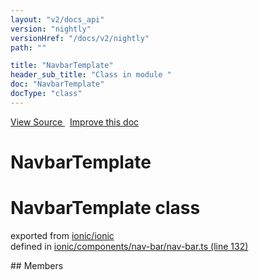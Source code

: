 ```yaml
---
layout: "v2/docs_api"
version: "nightly"
versionHref: "/docs/v2/nightly"
path: ""

title: "NavbarTemplate"
header_sub_title: "Class in module "
doc: "NavbarTemplate"
docType: "class"
---
```



<div class="improve-docs">
  <a href='http://github.com/driftyco/ionic2/tree/master/ionic/components/nav-bar/nav-bar.ts#L131'>
    View Source
  </a>
  &nbsp;
  <a href='http://github.com/driftyco/ionic2/edit/master/ionic/components/nav-bar/nav-bar.ts#L131'>
    Improve this doc
  </a>
</div>




<h1 class="api-title">

  NavbarTemplate



</h1>








<h1 class="class export">NavbarTemplate <span class="type">class</span></h1>
<p class="module">exported from <a href='undefined'>ionic/ionic</a><br/>
defined in <a href="https://github.com/driftyco/ionic2/tree/master/ionic/components/nav-bar/nav-bar.ts#L132-L150">ionic/components/nav-bar/nav-bar.ts (line 132)</a>
</p>
<p></p>
## Members

